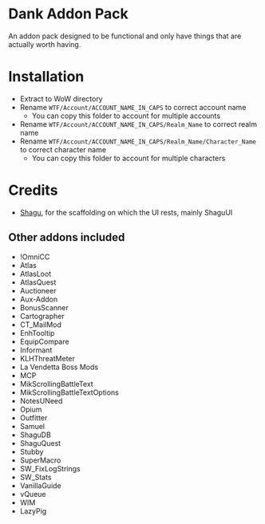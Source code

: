 # Dank Addon Pack
An addon pack designed to be functional and only have things that are actually worth having.

# Installation
- Extract to WoW directory
- Rename `WTF/Account/ACCOUNT_NAME_IN_CAPS` to correct account name
  - You can copy this folder to account for multiple accounts
- Rename `WTF/Account/ACCOUNT_NAME_IN_CAPS/Realm_Name` to correct realm name
- Rename `WTF/Account/ACCOUNT_NAME_IN_CAPS/Realm_Name/Character_Name` to correct character name
  - You can copy this folder to account for multiple characters

# Credits
- [Shagu](http://shaguaddons.ericmauser.de/shaguui/), for the scaffolding on which the UI rests, mainly ShaguUI

## Other addons included
- !OmniCC
- Atlas
- AtlasLoot
- AtlasQuest
- Auctioneer
- Aux-Addon
- BonusScanner
- Cartographer
- CT_MailMod
- EnhTooltip
- EquipCompare
- Informant
- KLHThreatMeter
- La Vendetta Boss Mods
- MCP
- MikScrollingBattleText
- MikScrollingBattleTextOptions
- NotesUNeed
- Opium
- Outfitter
- Samuel
- ShaguDB
- ShaguQuest
- Stubby
- SuperMacro
- SW_FixLogStrings
- SW_Stats
- VanillaGuide
- vQueue
- WIM
- LazyPig

